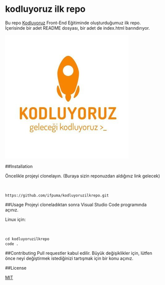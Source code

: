 # kodluyoruz ilk repo

Bu repo [Kodluyoruz](https://www.kodluyoruz.org/) Front-End Eğitiminde oluşturduğumuz ilk repo. İçerisinde bir adet README dosyası, bir adet de index.html barındırıyor.

![](https://raw.githubusercontent.com/Kodluyoruz/taskforce/git/git/markdown-nedir-nasil-kullaniriz-/figures/kodluyoruz_logo.jpg)




##Installation

Öncelikle projeyi clonelayın. (Buraya sizin reponuzdan aldığınız link gelecek)

```


https://github.com/ifpuma/kodluyoruzilkrepo.git

```


##Usage
Projeyi cloneladıktan sonra Visual Studio Code programında açınız.

Linux için:

```


cd kodluyoruzilkrepo
code .

```

##Contributing
Pull requestler kabul edilir. Büyük değişiklikler için, lütfen önce neyi değiştirmek istediğinizi tartışmak için bir konu açınız.

##License

[MIT](https://choosealicense.com/licenses/mit/)
